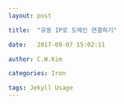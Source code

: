 ```yaml
---
layout: post

title:  "유동 IP로 도메인 연결하기"

date:   2017-09-07 15:02:11

author: C.W.Kim

categories: Iron

tags: Jekyll Usage
---
```


